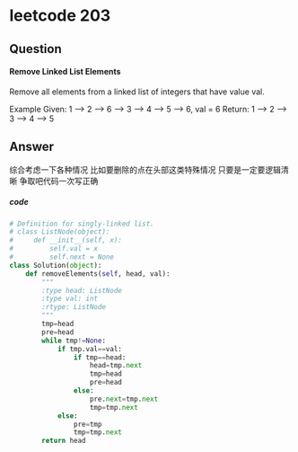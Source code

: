 # leetcode 203
## Question
#### Remove Linked List Elements
Remove all elements from a linked list of integers that have value val.

Example
Given: 1 --> 2 --> 6 --> 3 --> 4 --> 5 --> 6, val = 6
Return: 1 --> 2 --> 3 --> 4 --> 5
## Answer 
综合考虑一下各种情况
比如要删除的点在头部这类特殊情况 只要是一定要逻辑清晰
争取吧代码一次写正确
##### code


```Python
# Definition for singly-linked list.
# class ListNode(object):
#     def __init__(self, x):
#         self.val = x
#         self.next = None
class Solution(object):
    def removeElements(self, head, val):
        """
        :type head: ListNode
        :type val: int
        :rtype: ListNode
        """
        tmp=head
        pre=head
        while tmp!=None:
            if tmp.val==val:
                if tmp==head:
                    head=tmp.next
                    tmp=head
                    pre=head
                else:
                    pre.next=tmp.next
                    tmp=tmp.next
            else:
                pre=tmp
                tmp=tmp.next           
        return head
```

        
